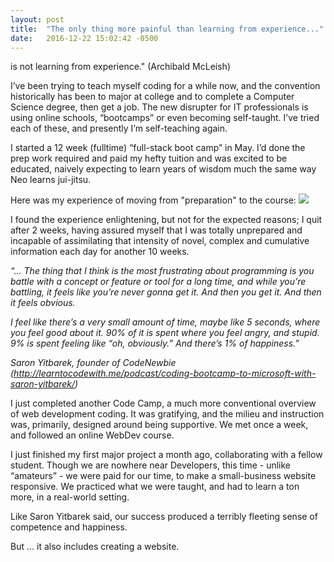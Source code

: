 ```yaml
---
layout: post
title:  "The only thing more painful than learning from experience..."
date:   2016-12-22 15:02:42 -0500
---
```


is not learning from experience." (Archibald McLeish)

I’ve been trying to teach myself coding for a while now, and the convention historically has been to major at college and to complete a Computer Science degree, then get a job.  The new disrupter for IT professionals is using online schools, “bootcamps” or even becoming self-taught.  I’ve tried each of these, and presently I’m self-teaching again.

I started a 12 week (fulltime) “full-stack boot camp” in May. I’d done the prep work required and paid my hefty tuition and was excited to be educated, naively expecting to learn years of wisdom much the same way Neo learns jui-jitsu.  

Here was my experience of moving from "preparation" to the course:
![](http://i.imgur.com/szBJzWKb.jpg)

I found the experience enlightening, but not for the expected reasons; I quit after 2 weeks, having assured myself that I was totally unprepared and incapable of assimilating that intensity of novel, complex and cumulative information each day for another 10 weeks.

*“… The thing that I think is the most frustrating about programming is you battle with a concept or feature or tool for a long time, and while you’re battling, it feels like you’re never gonna get it.
And then you get it. 
And then it feels obvious.*

*I feel like there’s a very small amount of time, maybe like 5 seconds, where you feel good about it.
90% of it is spent where you feel angry, and stupid.
9% is spent feeling like “oh, obviously.”
And there’s 1% of happiness.”*

*Saron Yitbarek, founder of CodeNewbie (http://learntocodewith.me/podcast/coding-bootcamp-to-microsoft-with-saron-yitbarek/)*

I just completed another Code Camp, a much more conventional overview of web development coding.  It was gratifying, and the milieu and instruction was, primarily, designed around being supportive.  We met once a week, and followed an online WebDev course.

I just finished my first major project a month ago, collaborating with a fellow student.  Though we are nowhere near Developers, this time - unlike “amateurs” - we were paid for our time, to make a small-business website responsive.  We practiced what we were taught, and had to learn a ton more, in a real-world setting.  

Like Saron Yitbarek said, our success produced a terribly fleeting sense of competence and happiness.

But … it also includes creating a website.  

